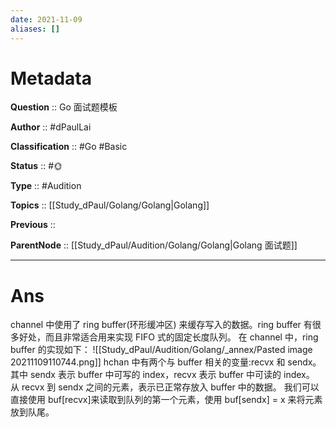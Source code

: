 ```yaml
---
date: 2021-11-09
aliases: []
---
```


# Metadata

**Question** :: Go 面试题模板

**Author** :: #dPaulLai

**Classification** :: #Go #Basic 

**Status** :: #🌞 

**Type** :: #Audition 

**Topics** :: [[Study_dPaul/Golang/Golang|Golang]]

**Previous** ::

**ParentNode** :: [[Study_dPaul/Audition/Golang/Golang|Golang 面试题]]

---

# Ans
channel 中使用了 ring buffer(环形缓冲区) 来缓存写入的数据。ring buffer 有很多好处，而且非常适合用来实现 FIFO 式的固定长度队列。 在 channel 中，ring buffer 的实现如下：
![[Study_dPaul/Audition/Golang/_annex/Pasted image 20211109110744.png]]
hchan 中有两个与 buffer 相关的变量:recvx 和 sendx。其中 sendx 表示 buffer 中可写的 index，recvx 表示 buffer 中可读的 index。 从 recvx 到 sendx 之间的元素，表示已正常存放入 buffer 中的数据。 我们可以直接使用 buf[recvx]来读取到队列的第一个元素，使用 buf[sendx] = x 来将元素放到队尾。